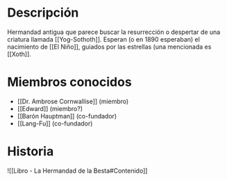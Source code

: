 # Descripción
Hermandad antigua que parece buscar la resurrección o despertar de una criatura llamada [[Yog-Sothoth]].
Esperan (o en 1890 esperaban) el nacimiento de [[El Niño]], guiados por las estrellas (una mencionada es [[Xoth]].
# Miembros conocidos
- [[Dr. Ambrose Cornwallise]] (miembro)
- [[Edward]] (miembro?)
- [[Barón Hauptman]] (co-fundador)
- [[Lang-Fu]] (co-fundador)
# Historia
![[Libro - La Hermandad de la Besta#Contenido]]